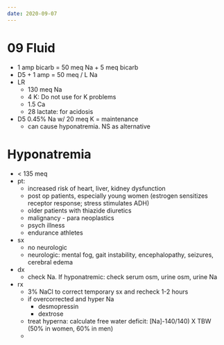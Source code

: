 ```yaml
---
date: 2020-09-07
---
```


# 09 Fluid

- 1 amp bicarb = 50 meq Na + 5 meq bicarb
- D5 + 1 amp = 50 meq / L Na
- LR
	- 130 meq Na
	- 4 K: Do not use for K problems
	- 1.5 Ca
	- 28 lactate: for acidosis
- D5 0.45% Na w/ 20 meq K = maintenance
	- can cause hyponatremia. NS as alternative

# Hyponatremia

- < 135 meq
- pt:
	- increased risk of heart, liver, kidney dysfunction
	- post op patients, especially young  women (estrogen sensitizes receptor response; stress stimulates ADH)
	- older patients with thiazide diuretics
	- malignancy - para neoplastics
	- psych illness
	- endurance athletes
- sx
	- no neurologic
	- neurologic: mental fog, gait instability, encephalopathy, seizures, cerebral edema
- dx
	- check Na. If hyponatremic: check serum osm, urine osm, urine Na
- rx
	- 3% NaCl to correct temporary sx and recheck 1-2 hours
	- if overcorrected and hyper Na
		- desmopressin
		- dextrose
	- treat hyperna: calculate free water deficit: \[Na]-140/140) X TBW (50% in women, 60% in men)
	-
